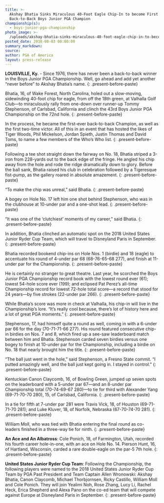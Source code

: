 ```yaml
---
title: >-
  Akshay Bhatia Sinks Miraculous 40-Foot Eagle Chip-In to become First
  Back-to-Back Boys Junior PGA Champion
championship(s):
  - boys-junior-pga-championship
photo_image: >-
  /uploads/akshay-bhatia-sinks-miraculous-40-foot-eagle-chip-in-to-become-first-back-to-back-boys-junior-pga-champion.jpg
posted_date: 2018-08-03 00:00:00
summary_markdown:
source:
author: PGA of America
layout: press-release
---
```


**LOUISVILLE, Ky.** - Since 1976, there has never been a back-to-back winner in the Boys Junior PGA Championship. Well, go ahead and add yet another “never before” to Akshay Bhatia’s name.
{: .present-before-paste}

Bhatia, 16, of Wake Forest, North Carolina, holed out a slow-moving, sidewinding 40-foot chip for eagle, from off the 18th green, at Valhalla Golf Club—to miraculously rally from one-down over runner-up Tommy Stephenson, of Carlsbad, California and clinch the 43rd Boys Junior PGA Championship on the 72nd hole.
{: .present-before-paste}

In the process, he became the first-ever back-to-back Champion, as well as the first two-time victor. All of this in an event that has hosted the likes of Tiger Woods, Phil Mickelson, Jordan Spieth, Justin Thomas and David Toms, to name a few members of the Who’s Who list.
{: .present-before-paste}

Following a tee shot straight down the fairway on No. 18, Bhatia striped a 3-iron from 228-yards out to the back edge of the fringe. He angled his chip away from the hole and rode the ridge dramatically down to glory. Before the ball sank, Bhatia raised his club in celebration followed by a Tigeresque fist-pump, as the gallery roared in absolute amazement.
{: .present-before-paste}

“To make the chip was unreal,” said Bhatia.
{: .present-before-paste}

A bogey on Hole No. 17 left him one shot behind Stephenson, who was in the clubhouse at 10-under par and a one-shot lead.
{: .present-before-paste}

“It was one of the ‘clutchiest’ moments of my career,” said Bhatia.
{: .present-before-paste}

In addition, Bhatia clinched an automatic spot on the 2018 United States Junior Ryder Cup Team, which will travel to Disneyland Paris in September.
{: .present-before-paste}

Bhatia recorded bookend chip-ins on Hole Nos. 1 (birdie) and 18 (eagle) to accentuate his round of 4-under par 68 (68-76-65-68 277), and finish at 11-under par for the Championship.
{: .present-before-paste}

He is certainly no stranger to great theatre. Last year, he scorched the Boys Junior PGA Championship record book with the lowest round ever (61); lowest 54-hole score ever (199); and eclipsed Pat Perez’s all-time Championship record for lowest 72-hole total score—a record that stood for 24 years—by five strokes (22-under par 266).
{: .present-before-paste}

While Bhatia’s score was more in check at Valhalla, his chip-in will live in the Championship’s lore. “It’s really cool because, there’s lot of history here and a lot of great PGA moments.”
{: .present-before-paste}

Stephenson, 17, had himself quite a round as well, coming in with a 6-under par 66 for the day (70-71-71-66 277). His round featured consecutive chip-in birdies on Nos. 7 and 8, which fired up a see-saw leaderboard match between him and Bhatia. Stephenson carded seven birdies versus one bogey to finish at 10-under par for the Championship, including a birdie on No. 18 that nearly brought him the title.
{: .present-before-paste}

“The ball just went in the hole,” said Stephenson, a Fresno State commit. “I putted amazingly well, and the ball just kept going in. I stayed in control.”
{: .present-before-paste}

Kentuckian Canon Claycomb, 16, of Bowling Green, jumped up seven spots on the leaderboard with a 5-under par 67—and an 8-under par Championship total (70-74-69-67 280)—to tie for third with Alexander Yang (69-71-70-70 280), 15, of Carlsbad, California.
{: .present-before-paste}

In a tie for fifth at 7-under par 281 were Travis Vick, 18, of Houston (69-71-71-70 281); and Luke Kluver, 18, of Norfolk, Nebraska (67-70-74-70 281).
{: .present-before-paste}

William Moll, who was tied with Bhatia entering the final round as co-leaders finished in a three-way tie for ninth.
{: .present-before-paste}

**An Ace and An Albatross**: Cole Ponich, 18, of Farmington, Utah, recorded his fourth career hole-in-one, with an ace on Hole No. 14. Pierson Hunt, 16, of Hartland, Wisconsin, carded a rare double-eagle on the par-5 7th hole.
{: .present-before-paste}

**United States Junior Ryder Cup Team**: Following the Championship, the following players were named to the 2018 United States Junior Ryder Cup Team by PGA Past President and Team Captain Allen Wronowski: Akshay Bhatia, Canon Claycomb, Michael Thorbjornsen, Ricky Castillo, William Moll and Cole Ponich. They will join Yealimi Noh, Rose Zhang, Lucy Li, Rachel Heck, Erica Shepherd and Alexa Pano on the co-ed team that will compete against Europe at Disneyland Paris in September.
{: .present-before-paste}